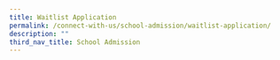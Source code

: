 ```yaml
---
title: Waitlist Application
permalink: /connect-with-us/school-admission/waitlist-application/
description: ""
third_nav_title: School Admission
---
```

